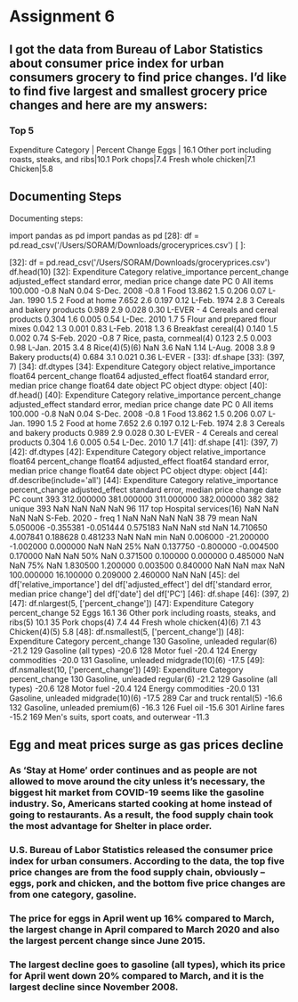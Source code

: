 # Assignment 6
## I got the data from Bureau of Labor Statistics about consumer price index for urban consumers grocery to find price changes. I’d like to find five largest and smallest grocery price changes and here are my answers:

### Top 5	
Expenditure Category | Percent Change
Eggs | 16.1
Other port including roasts, steaks, and ribs|10.1
Pork chops|7.4
Fresh whole chicken|7.1
Chicken|5.8

## Documenting Steps


Documenting steps:


import pandas as pd
import pandas as pd
[28]:
df = pd.read_csv('/Users/SORAM/Downloads/groceryprices.csv')
[ ]:

[31]:
len(df)
[31]:
397
[32]:
df = pd.read_csv('/Users/SORAM/Downloads/groceryprices.csv')
df.head(10)
[32]:
	Expenditure Category	relative_importance	percent_change	adjusted_effect	standard error, median price change	date	PC
0	All items	100.000	-0.8	NaN	0.04	S-Dec. 2008	-0.8
1	Food	13.862	1.5	0.206	0.07	L-Jan. 1990	1.5
2	Food at home	7.652	2.6	0.197	0.12	L-Feb. 1974	2.8
3	Cereals and bakery products	0.989	2.9	0.028	0.30	L-EVER	-
4	Cereals and cereal products	0.304	1.6	0.005	0.54	L-Dec. 2010	1.7
5	Flour and prepared flour mixes	0.042	1.3	0.001	0.83	L-Feb. 2018	1.3
6	Breakfast cereal(4)	0.140	1.5	0.002	0.74	S-Feb. 2020	-0.8
7	Rice, pasta, cornmeal(4)	0.123	2.5	0.003	0.98	L-Jan. 2015	3.4
8	Rice(4)(5)(6)	NaN	3.6	NaN	1.14	L-Aug. 2008	3.8
9	Bakery products(4)	0.684	3.1	0.021	0.36	L-EVER	-
[33]:
df.shape
[33]:
(397, 7)
[34]:
df.dtypes
[34]:
Expenditure Category                    object
relative_importance                    float64
percent_change                         float64
adjusted_effect                        float64
standard error, median price change    float64
date                                    object
PC                                      object
dtype: object
[40]:
df.head()
[40]:
	Expenditure Category	relative_importance	percent_change	adjusted_effect	standard error, median price change	date	PC
0	All items	100.000	-0.8	NaN	0.04	S-Dec. 2008	-0.8
1	Food	13.862	1.5	0.206	0.07	L-Jan. 1990	1.5
2	Food at home	7.652	2.6	0.197	0.12	L-Feb. 1974	2.8
3	Cereals and bakery products	0.989	2.9	0.028	0.30	L-EVER	-
4	Cereals and cereal products	0.304	1.6	0.005	0.54	L-Dec. 2010	1.7
[41]:
df.shape
[41]:
(397, 7)
[42]:
df.dtypes
[42]:
Expenditure Category                    object
relative_importance                    float64
percent_change                         float64
adjusted_effect                        float64
standard error, median price change    float64
date                                    object
PC                                      object
dtype: object
[44]:
df.describe(include='all')
[44]:
	Expenditure Category	relative_importance	percent_change	adjusted_effect	standard error, median price change	date	PC
count	393	312.000000	381.000000	311.000000	382.000000	382	382
unique	393	NaN	NaN	NaN	NaN	96	117
top	Hospital services(16)	NaN	NaN	NaN	NaN	S-Feb. 2020	-
freq	1	NaN	NaN	NaN	NaN	38	79
mean	NaN	5.050006	-0.355381	-0.051444	0.575183	NaN	NaN
std	NaN	14.710650	4.007841	0.188628	0.481233	NaN	NaN
min	NaN	0.006000	-21.200000	-1.002000	0.000000	NaN	NaN
25%	NaN	0.137750	-0.800000	-0.004500	0.170000	NaN	NaN
50%	NaN	0.371500	0.100000	0.000000	0.485000	NaN	NaN
75%	NaN	1.830500	1.200000	0.003500	0.840000	NaN	NaN
max	NaN	100.000000	16.100000	0.209000	2.460000	NaN	NaN
[45]:
del df['relative_importance']
del df['adjusted_effect']
del df['standard error, median price change']
del df['date']
del df['PC']
[46]:
df.shape
[46]:
(397, 2)
[47]:
df.nlargest(5, ['percent_change'])
[47]:
	Expenditure Category	percent_change
52	Eggs	16.1
36	Other pork including roasts, steaks, and ribs(5)	10.1
35	Pork chops(4)	7.4
44	Fresh whole chicken(4)(6)	7.1
43	Chicken(4)(5)	5.8
[48]:
df.nsmallest(5, ['percent_change'])
[48]:
	Expenditure Category	percent_change
130	Gasoline, unleaded regular(6)	-21.2
129	Gasoline (all types)	-20.6
128	Motor fuel	-20.4
124	Energy commodities	-20.0
131	Gasoline, unleaded midgrade(10)(6)	-17.5
[49]:
df.nsmallest(10, ['percent_change'])
[49]:
	Expenditure Category	percent_change
130	Gasoline, unleaded regular(6)	-21.2
129	Gasoline (all types)	-20.6
128	Motor fuel	-20.4
124	Energy commodities	-20.0
131	Gasoline, unleaded midgrade(10)(6)	-17.5
289	Car and truck rental(5)	-16.6
132	Gasoline, unleaded premium(6)	-16.3
126	Fuel oil	-15.6
301	Airline fares	-15.2
169	Men's suits, sport coats, and outerwear	-11.3





## Egg and meat prices surge as gas prices decline

### As ‘Stay at Home’ order continues and as people are not allowed to move around the city unless it’s necessary, the biggest hit market from COVID-19 seems like the gasoline industry. So, Americans started cooking at home instead of going to restaurants. As a result, the food supply chain took the most advantage for Shelter in place order. 
### U.S. Bureau of Labor Statistics released the consumer price index for urban consumers. According to the data, the top five price changes are from the food supply chain, obviously – eggs, pork and chicken, and the bottom five price changes are from one category, gasoline. 
### The price for eggs in April went up 16% compared to March, the largest change in April compared to March 2020 and also the largest percent change since June 2015. 
### The largest decline goes to gasoline (all types), which its price for April went down 20% compared to March, and it is the largest decline since November 2008. 

